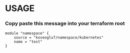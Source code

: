 # USAGE

### Copy paste this message into your terraform root
```
module "namespace" {
    source = "koseoglu7/namespace/kubernetes"
    name = "test"
}
```